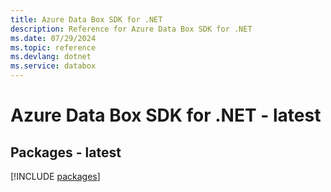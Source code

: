 ```yaml
---
title: Azure Data Box SDK for .NET
description: Reference for Azure Data Box SDK for .NET
ms.date: 07/29/2024
ms.topic: reference
ms.devlang: dotnet
ms.service: databox
---
```

# Azure Data Box SDK for .NET - latest
## Packages - latest
[!INCLUDE [packages](data-box-index.md)]